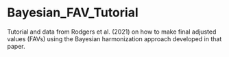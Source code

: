 # Bayesian_FAV_Tutorial
Tutorial and data from Rodgers et al. (2021) on how to make final adjusted values (FAVs) using the Bayesian harmonization approach developed in that paper.
